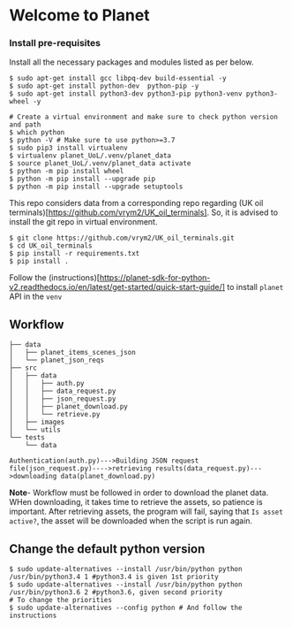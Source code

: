 # Welcome to Planet

### Install pre-requisites

Install all the necessary packages and modules listed as per below.
```
$ sudo apt-get install gcc libpq-dev build-essential -y
$ sudo apt-get install python-dev  python-pip -y
$ sudo apt-get install python3-dev python3-pip python3-venv python3-wheel -y
```
```
# Create a virtual environment and make sure to check python version and path
$ which python
$ python -V # Make sure to use python>=3.7
$ sudo pip3 install virtualenv
$ virtualenv planet_UoL/.venv/planet_data
$ source planet_UoL/.venv/planet_data activate
$ python -m pip install wheel
$ python -m pip install --upgrade pip
$ python -m pip install --upgrade setuptools
```

This repo considers data from a corresponding repo regarding (UK oil terminals)[https://github.com/vrym2/UK_oil_terminals]. So, it is advised to install the git repo in virtual environment.
```
$ git clone https://github.com/vrym2/UK_oil_terminals.git
$ cd UK_oil_terminals
$ pip install -r requirements.txt
$ pip install .
```

Follow the (instructions)[https://planet-sdk-for-python-v2.readthedocs.io/en/latest/get-started/quick-start-guide/] to install `planet` API in the `venv`

## Workflow
```
├── data
│   ├── planet_items_scenes_json
│   └── planet_json_reqs
├── src
│   ├── data
│   │   ├── auth.py
│   │   ├── data_request.py
│   │   ├── json_request.py
│   │   ├── planet_download.py
│   │   └── retrieve.py
│   ├── images
│   └── utils
└── tests
    └── data
```

```Authentication(auth.py)--->Building JSON request file(json_request.py)---->retrieving results(data_request.py)--->downloading data(planet_download.py)```

**Note**- Workflow must be followed in order to download the planet data. WHen downloading, it takes time to retrieve the assets, so patience is important. After retrieving assets, the program will fail, saying that `Is asset active?`, the asset will be downloaded when the script is run again.

## Change the default python version
```
$ sudo update-alternatives --install /usr/bin/python python /usr/bin/python3.4 1 #python3.4 is given 1st priority
$ sudo update-alternatives --install /usr/bin/python python /usr/bin/python3.6 2 #python3.6, given second priority
# To change the priorities
$ sudo update-alternatives --config python # And follow the instructions
```
